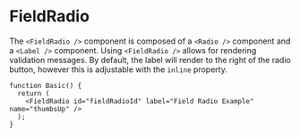 # FieldRadio

The `<FieldRadio />` component is composed of a `<Radio />` component and a `<Label />` component. Using `<FieldRadio />` allows for rendering validation messages. By default, the label will render to the right of the radio button, however this is adjustable with the `inline` property.

```tsx
function Basic() {
  return (
    <FieldRadio id="fieldRadioId" label="Field Radio Example" name="thumbsUp" />
  );
}
```
